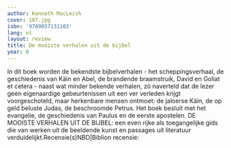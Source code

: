 ```yaml
---
author: Kenneth MacLeish
cover: 107.jpg
isbn: '9789057131103'
lang: nl
layout: review
title: De mooiste verhalen uit de bijbel
year: 0
---
```

In dit boek worden de bekendste bijbelverhalen - het scheppingsverhaal, de geschiedenis van Käin en Abel, de brandende braamstruik, David en Goliat et cetera - naast wat minder bekende verhalen, zó naverteld dat de lezer geen eigenaardige gebeurtenissen uit een ver verleden krijgt voorgeschoteld, maar herkenbare mensen ontmoet: de jaloerse Käin, de op geld beluste Judas, de beschroomde Petrus. Het boek besluit met het evangelie, de geschiedenis van Paulus en de eerste apostelen. DE MOOISTE VERHALEN UIT DE BIJBEL: een even rijke als toegangelijke gids die van werken uit de beeldende kunst en passages uit literatuur verduidelijkt.Recensie(s)NBD|Biblion recensie:
